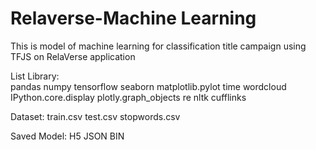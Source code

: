 # Relaverse-Machine Learning
This is model of machine learning for classification title campaign using TFJS on RelaVerse application

List Library: <br>
pandas
numpy
tensorflow
seaborn
matplotlib.pylot
time
wordcloud
IPython.core.display
plotly.graph_objects
re
nltk
cufflinks

Dataset:
train.csv
test.csv
stopwords.csv

Saved Model:
H5
JSON
BIN
